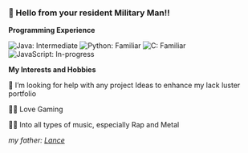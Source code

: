 ### 👋 Hello from your resident Military Man!! 


**Programming Experience**

![Java: Intermediate](https://img.shields.io/badge/JAVA-Intermediate-lightgreen
)
![Python: Familiar](https://img.shields.io/badge/Python-Familiar-yellow
)
![C: Familiar](https://img.shields.io/badge/C-Familiar-yellow
)
![JavaScript: In-progress](https://img.shields.io/badge/JavaScript-Learning-red
)


**My Interests and Hobbies**

🤔 I’m looking for help with any project Ideas to enhance my lack luster portfolio

🐱‍👤 Love Gaming

🤷‍♂️ Into all types of music, especially Rap and Metal

_my father: [Lance](https://github.com/Lancear)_

<!--
**GeorgZs/GeorgZs** is a ✨ _special_ ✨ repository because its `README.md` (this file) appears on your GitHub profile.
 **Shields.io** 
Here are some ideas to get you started:

- 🔭 I’m currently working on ...
- 🌱 I’m currently learning ...
- 👯 I’m looking to collaborate on ...
- 🤔 I’m looking for help with ...
- 💬 Ask me about ...
- 📫 How to reach me: ...
- 😄 Pronouns: ...
- ⚡ Fun fact: ...
-->
